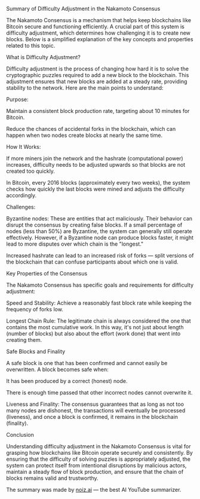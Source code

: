 Summary of Difficulty Adjustment in the Nakamoto Consensus



The Nakamoto Consensus is a mechanism that helps keep blockchains like Bitcoin secure and functioning efficiently. A crucial part of this system is difficulty adjustment, which determines how challenging it is to create new blocks. Below is a simplified explanation of the key concepts and properties related to this topic.



What is Difficulty Adjustment?



Difficulty adjustment is the process of changing how hard it is to solve the cryptographic puzzles required to add a new block to the blockchain. This adjustment ensures that new blocks are added at a steady rate, providing stability to the network. Here are the main points to understand:



Purpose:



Maintain a consistent block production rate, targeting about 10 minutes for Bitcoin.

Reduce the chances of accidental forks in the blockchain, which can happen when two nodes create blocks at nearly the same time.



How It Works:



If more miners join the network and the hashrate (computational power) increases, difficulty needs to be adjusted upwards so that blocks are not created too quickly.

In Bitcoin, every 2016 blocks (approximately every two weeks), the system checks how quickly the last blocks were mined and adjusts the difficulty accordingly.



Challenges:



Byzantine nodes: These are entities that act maliciously. Their behavior can disrupt the consensus by creating false blocks. If a small percentage of nodes (less than 50%) are Byzantine, the system can generally still operate effectively. However, if a Byzantine node can produce blocks faster, it might lead to more disputes over which chain is the "longest."

Increased hashrate can lead to an increased risk of forks — split versions of the blockchain that can confuse participants about which one is valid.

Key Properties of the Consensus



The Nakamoto Consensus has specific goals and requirements for difficulty adjustment:



Speed and Stability: Achieve a reasonably fast block rate while keeping the frequency of forks low.

Longest Chain Rule: The legitimate chain is always considered the one that contains the most cumulative work. In this way, it's not just about length (number of blocks) but also about the effort (work done) that went into creating them.

Safe Blocks and Finality



A safe block is one that has been confirmed and cannot easily be overwritten. A block becomes safe when:



It has been produced by a correct (honest) node.

There is enough time passed that other incorrect nodes cannot overwrite it.



Liveness and Finality: The consensus guarantees that as long as not too many nodes are dishonest, the transactions will eventually be processed (liveness), and once a block is confirmed, it remains in the blockchain (finality).



Conclusion



Understanding difficulty adjustment in the Nakamoto Consensus is vital for grasping how blockchains like Bitcoin operate securely and consistently. By ensuring that the difficulty of solving puzzles is appropriately adjusted, the system can protect itself from intentional disruptions by malicious actors, maintain a steady flow of block production, and ensure that the chain of blocks remains valid and trustworthy.

The summary was made by [noiz.ai](https://noiz.ai) — the best AI YouTube summarizer.